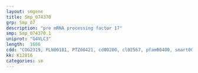 ```yaml
---
layout: smgene
title: Smp_074370
grp: Smp_07
description: "pre mRNA processing factor 17"
smp: Smp_074370.1
uniprot: "G4VLC3"
length:  1686
cdd: "COG2319, PLN00181, PTZ00421, cd00200, cl02567, pfam00400, smart00320"
kk: K12816
categories: sm
---
```

